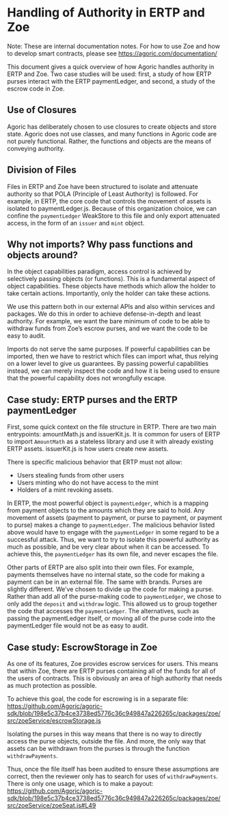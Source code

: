 # Handling of Authority in ERTP and Zoe

Note: These are internal documentation notes. For how to use Zoe and
how to develop smart contracts, please see
https://agoric.com/documentation/

This document gives a quick overview of how Agoric handles authority
in ERTP and Zoe. Two case studies will be used: first, a study of how
ERTP purses interact with the ERTP paymentLedger, and second, a study
of the escrow code in Zoe.

## Use of Closures

Agoric has deliberately chosen to use closures to create objects and
store state. Agoric does not use classes, and many functions in Agoric
code are not purely functional. Rather, the functions and objects are
the means of conveying authority.

## Division of Files

Files in ERTP and Zoe have been structured to isolate and attenuate
authority so that POLA (Principle of Least Authority) is followed. For
example, in ERTP, the core code that controls the movement of assets
is isolated to paymentLedger.js. Because of this organization choice,
we can confine the `paymentLedger` WeakStore to this file and only
export attenuated access, in the form of an `issuer` and `mint`
object.

## Why not imports? Why pass functions and objects around?

In the object capabilities paradigm, access control is achieved by
selectively passing objects (or functions). This is a fundamental
aspect of object capabilities. These objects have methods which allow
the holder to take certain actions. Importantly, only the holder can
take these actions.

We use this pattern both in our external APIs and also within services
and packages. We do this in order to achieve defense-in-depth and
least authority. For example, we want the bare minimum of code to be
able to withdraw funds from Zoe’s escrow purses, and we want the code
to be easy to audit.

Imports do not serve the same purposes. If powerful capabilities can
be imported, then we have to restrict which files can import what,
thus relying on a lower level to give us guarantees. By passing
powerful capabilities instead, we can merely inspect the code and how
it is being used to ensure that the powerful capability does not
wrongfully escape.

## Case study: ERTP purses and the ERTP paymentLedger

First, some quick context on the file structure in ERTP. There are two
main entrypoints: amountMath.js and issuerKit.js. It is common for
users of ERTP to import `AmountMath` as a stateless library and use it
with already existing ERTP assets. issuerKit.js is how users create
new assets.

There is specific malicious behavior that ERTP must not allow:

- Users stealing funds from other users
- Users minting who do not have access to the mint
- Holders of a mint revoking assets.

In ERTP, the most powerful object is `paymentLedger`, which is a
mapping from payment objects to the amounts which they are said to
hold. Any movement of assets (payment to payment, or purse to payment,
or payment to purse) makes a change to `paymentLedger`. The malicious
behavior listed above would have to engage with the `paymentLedger` in
some regard to be a successful attack. Thus, we want to try to isolate
this powerful authority as much as possible, and be very clear about
when it can be accessed. To achieve this, the `paymentLedger` has its
own file, and never escapes the file.

Other parts of ERTP are also split into their own files. For example,
payments themselves have no internal state, so the code for making a
payment can be in an external file. The same with brands. Purses are
slightly different. We’ve chosen to divide up the code for making a
purse. Rather than add all of the purse-making code to
`paymentLedger`, we chose to only add the `deposit` and `withdraw`
logic. This allowed us to group together the code that accesses the
`paymentLedger`. The alternatives, such as passing the paymentLedger
itself, or moving all of the purse code into the paymentLedger file
would not be as easy to audit.

## Case study: EscrowStorage in Zoe

As one of its features, Zoe provides escrow services for users. This
means that within Zoe, there are ERTP purses containing all of the
funds for all of the users of contracts. This is obviously an area of
high authority that needs as much protection as possible.

To achieve this goal, the code for escrowing is in a separate file:
https://github.com/Agoric/agoric-sdk/blob/198e5c37b4ce3738ed5776c36c949847a226265c/packages/zoe/src/zoeService/escrowStorage.js

Isolating the purses in this way means that there is no way to
directly access the purse objects, outside the file. And more, the
only way that assets can be withdrawn from the purses is through the
function `withdrawPayments`.

Thus, once the file itself has been audited to ensure these
assumptions are correct, then the reviewer only has to search for uses
of `withdrawPayments`. There is only one usage, which is to make a
payout:
https://github.com/Agoric/agoric-sdk/blob/198e5c37b4ce3738ed5776c36c949847a226265c/packages/zoe/src/zoeService/zoeSeat.js#L49
